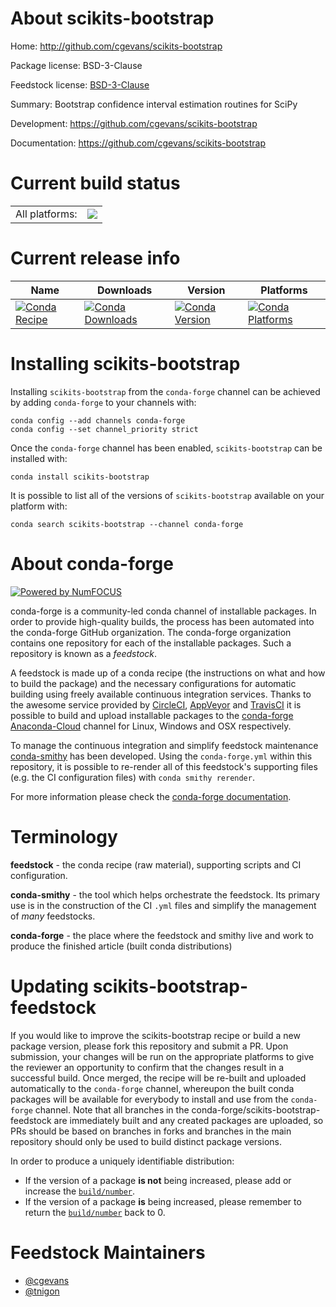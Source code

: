 About scikits-bootstrap
=======================

Home: http://github.com/cgevans/scikits-bootstrap

Package license: BSD-3-Clause

Feedstock license: [BSD-3-Clause](https://github.com/conda-forge/scikits-bootstrap-feedstock/blob/master/LICENSE.txt)

Summary: Bootstrap confidence interval estimation routines for SciPy

Development: https://github.com/cgevans/scikits-bootstrap

Documentation: https://github.com/cgevans/scikits-bootstrap

Current build status
====================


<table><tr><td>All platforms:</td>
    <td>
      <a href="https://dev.azure.com/conda-forge/feedstock-builds/_build/latest?definitionId=9134&branchName=master">
        <img src="https://dev.azure.com/conda-forge/feedstock-builds/_apis/build/status/scikits-bootstrap-feedstock?branchName=master">
      </a>
    </td>
  </tr>
</table>

Current release info
====================

| Name | Downloads | Version | Platforms |
| --- | --- | --- | --- |
| [![Conda Recipe](https://img.shields.io/badge/recipe-scikits--bootstrap-green.svg)](https://anaconda.org/conda-forge/scikits-bootstrap) | [![Conda Downloads](https://img.shields.io/conda/dn/conda-forge/scikits-bootstrap.svg)](https://anaconda.org/conda-forge/scikits-bootstrap) | [![Conda Version](https://img.shields.io/conda/vn/conda-forge/scikits-bootstrap.svg)](https://anaconda.org/conda-forge/scikits-bootstrap) | [![Conda Platforms](https://img.shields.io/conda/pn/conda-forge/scikits-bootstrap.svg)](https://anaconda.org/conda-forge/scikits-bootstrap) |

Installing scikits-bootstrap
============================

Installing `scikits-bootstrap` from the `conda-forge` channel can be achieved by adding `conda-forge` to your channels with:

```
conda config --add channels conda-forge
conda config --set channel_priority strict
```

Once the `conda-forge` channel has been enabled, `scikits-bootstrap` can be installed with:

```
conda install scikits-bootstrap
```

It is possible to list all of the versions of `scikits-bootstrap` available on your platform with:

```
conda search scikits-bootstrap --channel conda-forge
```


About conda-forge
=================

[![Powered by
NumFOCUS](https://img.shields.io/badge/powered%20by-NumFOCUS-orange.svg?style=flat&colorA=E1523D&colorB=007D8A)](https://numfocus.org)

conda-forge is a community-led conda channel of installable packages.
In order to provide high-quality builds, the process has been automated into the
conda-forge GitHub organization. The conda-forge organization contains one repository
for each of the installable packages. Such a repository is known as a *feedstock*.

A feedstock is made up of a conda recipe (the instructions on what and how to build
the package) and the necessary configurations for automatic building using freely
available continuous integration services. Thanks to the awesome service provided by
[CircleCI](https://circleci.com/), [AppVeyor](https://www.appveyor.com/)
and [TravisCI](https://travis-ci.com/) it is possible to build and upload installable
packages to the [conda-forge](https://anaconda.org/conda-forge)
[Anaconda-Cloud](https://anaconda.org/) channel for Linux, Windows and OSX respectively.

To manage the continuous integration and simplify feedstock maintenance
[conda-smithy](https://github.com/conda-forge/conda-smithy) has been developed.
Using the ``conda-forge.yml`` within this repository, it is possible to re-render all of
this feedstock's supporting files (e.g. the CI configuration files) with ``conda smithy rerender``.

For more information please check the [conda-forge documentation](https://conda-forge.org/docs/).

Terminology
===========

**feedstock** - the conda recipe (raw material), supporting scripts and CI configuration.

**conda-smithy** - the tool which helps orchestrate the feedstock.
                   Its primary use is in the construction of the CI ``.yml`` files
                   and simplify the management of *many* feedstocks.

**conda-forge** - the place where the feedstock and smithy live and work to
                  produce the finished article (built conda distributions)


Updating scikits-bootstrap-feedstock
====================================

If you would like to improve the scikits-bootstrap recipe or build a new
package version, please fork this repository and submit a PR. Upon submission,
your changes will be run on the appropriate platforms to give the reviewer an
opportunity to confirm that the changes result in a successful build. Once
merged, the recipe will be re-built and uploaded automatically to the
`conda-forge` channel, whereupon the built conda packages will be available for
everybody to install and use from the `conda-forge` channel.
Note that all branches in the conda-forge/scikits-bootstrap-feedstock are
immediately built and any created packages are uploaded, so PRs should be based
on branches in forks and branches in the main repository should only be used to
build distinct package versions.

In order to produce a uniquely identifiable distribution:
 * If the version of a package **is not** being increased, please add or increase
   the [``build/number``](https://docs.conda.io/projects/conda-build/en/latest/resources/define-metadata.html#build-number-and-string).
 * If the version of a package **is** being increased, please remember to return
   the [``build/number``](https://docs.conda.io/projects/conda-build/en/latest/resources/define-metadata.html#build-number-and-string)
   back to 0.

Feedstock Maintainers
=====================

* [@cgevans](https://github.com/cgevans/)
* [@tnigon](https://github.com/tnigon/)

